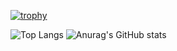 
[![trophy](https://github-profile-trophy.vercel.app/?username=bi-jonzz)](https://github.com/ryo-ma/github-profile-trophy)

![Top Langs](https://github-readme-stats.vercel.app/api/top-langs/?username=bi-jonzz)
![Anurag's GitHub stats](https://github-readme-stats.vercel.app/api?username=bi-jonzz&show_icons=true&theme=radical)

<!--
**bi-jonzz/bi-jonzz** is a ✨ _special_ ✨ repository because its `README.md` (this file) appears on your GitHub profile.

Here are some ideas to get you started:

- 🔭 I’m currently working on ...
- 🌱 I’m currently learning ...
- 👯 I’m looking to collaborate on ...
- 🤔 I’m looking for help with ...
- 💬 Ask me about ...
- 📫 How to reach me: ...
- 😄 Pronouns: ...
- ⚡ Fun fact: ...
-->

